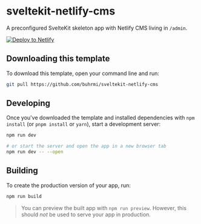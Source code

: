 # sveltekit-netlify-cms

A preconfigured SvelteKit skeleton app with Netlify CMS living in `/admin`.

<a href="https://app.netlify.com/start/deploy?repository=https://github.com/buhrmi/sveltekit-netlify-cms&amp;stack=cms"><img src="https://www.netlify.com/img/deploy/button.svg" alt="Deploy to Netlify"></a>

## Downloading this template

To download this template, open your command line and run:

```bash
git pull https://github.com/buhrmi/sveltekit-netlify-cms
```

## Developing

Once you've downloaded the template and installed dependencies with `npm install` (or `pnpm install` or `yarn`), start a development server:

```bash
npm run dev

# or start the server and open the app in a new browser tab
npm run dev -- --open
```

## Building

To create the production version of your app, run:

```bash
npm run build
```

> You can preview the built app with `npm run preview`. However, this should _not_ be used to serve your app in production.
